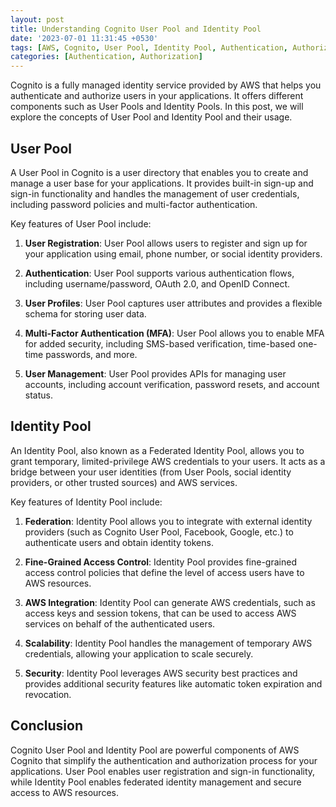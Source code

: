 ```yaml
---
layout: post
title: Understanding Cognito User Pool and Identity Pool
date: '2023-07-01 11:31:45 +0530'
tags: [AWS, Cognito, User Pool, Identity Pool, Authentication, Authorization]
categories: [Authentication, Authorization]
---
```


Cognito is a fully managed identity service provided by AWS that helps you authenticate and authorize users in your applications. It offers different components such as User Pools and Identity Pools. In this post, we will explore the concepts of User Pool and Identity Pool and their usage.

## User Pool

A User Pool in Cognito is a user directory that enables you to create and manage a user base for your applications. It provides built-in sign-up and sign-in functionality and handles the management of user credentials, including password policies and multi-factor authentication.

Key features of User Pool include:

1. **User Registration**: User Pool allows users to register and sign up for your application using email, phone number, or social identity providers.

2. **Authentication**: User Pool supports various authentication flows, including username/password, OAuth 2.0, and OpenID Connect.

3. **User Profiles**: User Pool captures user attributes and provides a flexible schema for storing user data.

4. **Multi-Factor Authentication (MFA)**: User Pool allows you to enable MFA for added security, including SMS-based verification, time-based one-time passwords, and more.

5. **User Management**: User Pool provides APIs for managing user accounts, including account verification, password resets, and account status.

## Identity Pool

An Identity Pool, also known as a Federated Identity Pool, allows you to grant temporary, limited-privilege AWS credentials to your users. It acts as a bridge between your user identities (from User Pools, social identity providers, or other trusted sources) and AWS services.

Key features of Identity Pool include:

1. **Federation**: Identity Pool allows you to integrate with external identity providers (such as Cognito User Pool, Facebook, Google, etc.) to authenticate users and obtain identity tokens.

2. **Fine-Grained Access Control**: Identity Pool provides fine-grained access control policies that define the level of access users have to AWS resources.

3. **AWS Integration**: Identity Pool can generate AWS credentials, such as access keys and session tokens, that can be used to access AWS services on behalf of the authenticated users.

4. **Scalability**: Identity Pool handles the management of temporary AWS credentials, allowing your application to scale securely.

5. **Security**: Identity Pool leverages AWS security best practices and provides additional security features like automatic token expiration and revocation.

## Conclusion

Cognito User Pool and Identity Pool are powerful components of AWS Cognito that simplify the authentication and authorization process for your applications. User Pool enables user registration and sign-in functionality, while Identity Pool enables federated identity management and secure access to AWS resources.